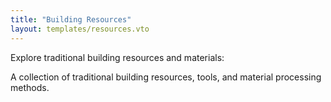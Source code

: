 ```yaml
---
title: "Building Resources"
layout: templates/resources.vto
---
```


Explore traditional building resources and materials:

<div class="info">
A collection of traditional building resources, tools, and material processing methods.
</div>